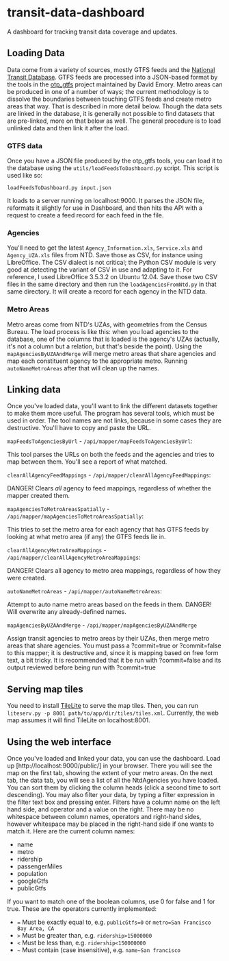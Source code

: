 # transit-data-dashboard


A dashboard for tracking transit data coverage and updates.

## Loading Data

Data come from a variety of sources, mostly GTFS feeds and the [National Transit Database](http://ntdprogram.gov). GTFS feeds are processed into a JSON-based format by the tools in the [otp_gtfs](https://github.com/demory/otp_gtfs) project maintained by David Emory. Metro areas can be produced in one of a number of ways; the current methodology is to
dissolve the boundaries between touching GTFS feeds and create metro areas that way. That is described in more detail below. Though the data sets are linked in the database, it is generally not
possible to find datasets that are pre-linked, more on that below as well. The general procedure is to load unlinked data and then link it after the load.

### GTFS data

Once you have a JSON file produced by the otp_gtfs tools, you can load it to the database using the `utils/loadFeedsToDashboard.py` script. This script is used like so:

 `loadFeedsToDashboard.py input.json`

It loads to a server running on localhost:9000. It parses the JSON file, reformats it slightly for use in Dashboard, and then hits the API with a request to create a feed record for each feed in the file. 

### Agencies

You'll need to get the latest `Agency_Information.xls`, `Service.xls` and `Agency_UZA.xls` files from NTD. Save those as CSV, for instance using LibreOffice. The CSV dialect is not critical; the Python CSV module is very good at detecting the variant of CSV in use and adapting to it. For reference, I used LibreOffice 3.5.3.2 on Ubuntu 12.04. Save those two CSV files in the same directory and then run the `loadAgenciesFromNtd.py` in that same directory. It will create a record for each agency in the NTD data.

### Metro Areas

Metro areas come from NTD's UZAs, with geometries from the Census Bureau. The load process is like this: when you load agencies to the database, one of the columns that is loaded is the agency's UZAs (actually, it's not a column but a relation, but that's beside the point). Using the `mapAgenciesByUZAAndMerge` will merge metro areas that share agencies and map each constituent agency to the appropriate metro. Running `autoNameMetroAreas` after that will clean up the names.

## Linking data

Once you've loaded data, you'll want to link the different datasets together to make them more useful. The program has several tools, which must be used in order. The tool names are not links, because in some cases they are destructive. You'll have to copy and paste the URL.

`mapFeedsToAgenciesByUrl` - `/api/mapper/mapFeedsToAgenciesByUrl`:

This tool parses the URLs on both the feeds and the agencies and tries to map between them. You'll see a report of what matched.

`clearAllAgencyFeedMappings` - `/api/mapper/clearAllAgencyFeedMappings`:

DANGER! Clears *all* agency to feed mappings, regardless of whether the mapper created them.

`mapAgenciesToMetroAreasSpatially` - `/api/mapper/mapAgenciesToMetroAreasSpatially`:

This tries to set the metro area for each agency that has GTFS feeds by looking at what metro area (if any) the GTFS feeds lie in.

`clearAllAgencyMetroAreaMappings` - `/api/mapper/clearAllAgencyMetroAreaMappings`:

DANGER! Clears all agency to metro area mappings, regardless of how they were created.

`autoNameMetroAreas` - `/api/mapper/autoNameMetroAreas`:

Attempt to auto name metro areas based on the feeds in them. DANGER! Will overwrite any already-defined names.

`mapAgenciesByUZAAndMerge` - `/api/mapper/mapAgenciesByUZAAndMerge`

Assign transit agencies to metro areas by their UZAs, then merge metro areas that share agencies. You must pass a ?commit=true or ?commit=false to this mapper; it is destructive and, since it is mapping based on free form text, a bit tricky. It is recommended that it be run with ?commit=false and its output reviewed before being run with ?commit=true

## Serving map tiles

You need to install [TileLite](https://bitbucket.org/springmeyer/tilelite/wiki/Home) to serve the map tiles. Then, you can run `liteserv.py -p 8001 path/to/app/dir/tiles/tiles.xml`. Currently, the web map assumes it will find TileLite on localhost:8001.

## Using the web interface

Once you've loaded and linked your data, you can use the dashboard. Load up [http://localhost:9000/public/] in your browser. There you will see the map on the first tab, showing the extent of your metro areas. On the next tab, the data tab, you will see a list of all the NtdAgencies you have loaded. You can sort them by clicking the column heads (click a second time to sort descending). You may also filter your data, by typing a filter expression in the filter text box and pressing enter. Filters have a column name on the left hand side, and operator and a value on the right. There may be no whitespace between column names, operators and right-hand sides, however whitespace may be placed in the right-hand side if one wants to match it. Here are the current column names:

* name
* metro
* ridership
* passengerMiles
* population
* googleGtfs
* publicGtfs

If you want to match one of the boolean columns, use 0 for false and 1 for true. These are the operators currently implemented:

* `=` Must be exactly equal to, e.g. `publicGtfs=0` or `metro=San Francisco Bay Area, CA`
* `>` Must be greater than, e.g. `ridership>15000000`
* `<` Must be less than, e.g. `ridership<150000000`
* `~` Must contain (case insensitive), e.g. `name~San francisco`
